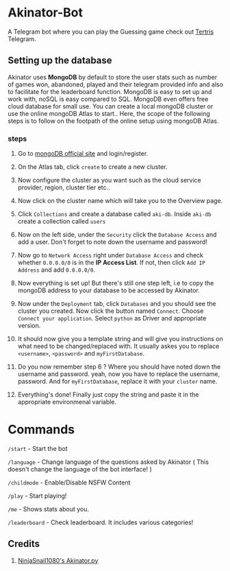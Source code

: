 # Akinator-Bot
A Telegram bot where you can play the Guessing game
check out [Tertris](https://t.me/TetrisfujikoRoboton) Telegram.


## Setting up the database

Akinator uses **MongoDB** by default to store the user stats such as number of games won, abandoned, played and their telegram provided info and also to facilitate for the leaderboard function. MongoDB is easy to set up and work with, noSQL is easy compared to SQL. MongoDB even offers free cloud database for small use. You can create a local mongoDB cluster or use the online mongoDB Atlas to start.. Here, the scope of the following steps is to follow on the footpath of the online setup using mongoDB Atlas.

### steps

1) Go to [mongoDB official site](https://www.mongodb.com/) and login/register.

2) On the Atlas tab, click `create` to create a new cluster.

3) Now configure the cluster as you want such as the cloud service provider, region, cluster tier etc..

4) Now click on the cluster name which will take you to the Overview page.

5) Click `Collections` and create a database called `aki-db`. Inside `aki-db` create a collection called `users`

6) Now on the left side, under the `Security` click the `Database Access` and add a user. Don't forget to note down the username and password!

7) Now go to `Network Access` right under `Database Access` and check whether `0.0.0.0/0` is in the **IP Access List**. If not, then click `Add IP Address` and add `0.0.0.0/0`.

8) Now everything is set up! But there's still one step left, i.e to copy the mongoDB address to your database to be accessed by Akinator.

9) Now under the `Deployment` tab, click `Databases` and you should see the cluster you created. Now click the button named `Connect`. Choose `Connect your application`. Select `python` as Driver and appropriate version.

10) It should now give you a template string and will give you instructions on what need to be changed/replaced with. It usually askes you to replace `<username>`, `<password>` and `myFirstDatabase`.

11) Do you now remember step 6 ? Where you should have noted down the username and password. yeah, now you have to replace the username, password. And for `myFirstDatabase`, replace it with your `cluster` name.

12) Everything's done! Finally just copy the string and paste it in the appropriate environmenal variable.


 
# Commands
`/start` - Start the bot

`/language` - Change language of the questions asked by Akinator ( This doesn't change the language of the bot interface! )

`/childmode` - Enable/Disable NSFW Content

`/play` - Start playing!

`/me` - Shows stats about you.

`/leaderboard` - Check leaderboard. It includes various categories!

## Credits

 1. [NinjaSnail1080's Akinator.py](https://github.com/NinjaSnail1080/akinator.py)
